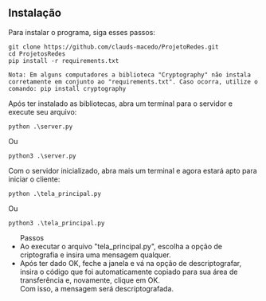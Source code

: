 <h2 class="code-line" data-line-start=0 data-line-end=1 ><a id="Instalao_0"></a>Instalação</h2>
<p class="has-line-data" data-line-start="2" data-line-end="3">Para instalar o programa, siga esses passos:</p>
<pre><code class="has-line-data" data-line-start="4" data-line-end="8" class="language-sh">git <span class="hljs-built_in">clone</span> https://github.com/clauds-macedo/ProjetoRedes.git
<span class="hljs-built_in">cd</span> ProjetosRedes
pip install -r requirements.txt
</code></pre>
<p class="has-line-data" data-line-start="8" data-line-end="9"><code>Nota: Em alguns computadores a biblioteca &quot;Cryptography&quot; não instala corretamente em conjunto ao &quot;requirements.txt&quot;. Caso ocorra, utilize o comando: pip install cryptography</code></p>
<p class="has-line-data" data-line-start="10" data-line-end="11">Após ter instalado as bibliotecas, abra um terminal para o servidor e execute seu arquivo:</p>
<pre><code class="has-line-data" data-line-start="13" data-line-end="15">python .\server.py
</code></pre>
<p class="has-line-data" data-line-start="15" data-line-end="16">Ou</p>
<pre><code class="has-line-data" data-line-start="17" data-line-end="19">python3 .\server.py
</code></pre>
<p class="has-line-data" data-line-start="20" data-line-end="21">Com o servidor inicializado, abra mais um terminal e agora estará apto para iniciar o cliente:</p>
<pre><code class="has-line-data" data-line-start="22" data-line-end="24">python .\tela_principal.py
</code></pre>
<p class="has-line-data" data-line-start="25" data-line-end="26">Ou</p>
<pre><code class="has-line-data" data-line-start="27" data-line-end="29">python3 .\tela_principal.py
</code></pre>
<ul>
  Passos
  <li>Ao executar o arquivo "tela_principal.py", escolha a opção de criptografia e insira uma mensagem qualquer.</li>
  <li>Após ter dado OK, feche a janela e vá na opção de descriptografar, insira o código que foi automaticamente copiado para sua área de transferência e, novamente, clique em OK.</li>
  Com isso, a mensagem será descriptografada.
</ul>
